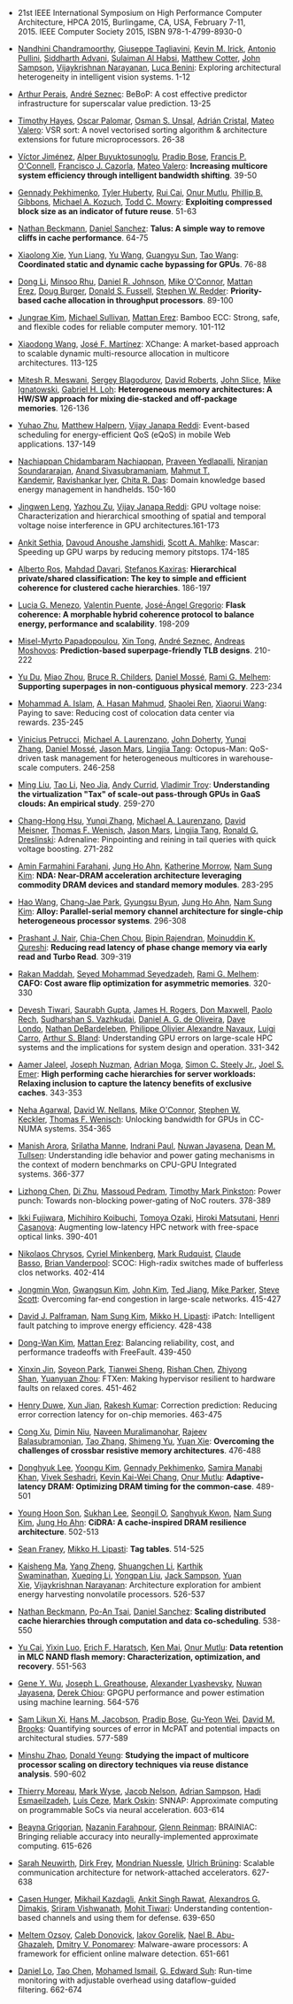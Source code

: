 - 21st IEEE International Symposium on High Performance Computer Architecture, HPCA 2015, Burlingame, CA, USA, February 7-11, 2015. IEEE Computer Society 2015, ISBN 978-1-4799-8930-0
- [Nandhini Chandramoorthy](http://dblp2.uni-trier.de/pers/hd/c/Chandramoorthy:Nandhini), [Giuseppe Tagliavini](http://dblp2.uni-trier.de/pers/hd/t/Tagliavini:Giuseppe), [Kevin M. Irick](http://dblp2.uni-trier.de/pers/hd/i/Irick:Kevin_M=), [Antonio Pullini](http://dblp2.uni-trier.de/pers/hd/p/Pullini:Antonio), [Siddharth Advani](http://dblp2.uni-trier.de/pers/hd/a/Advani:Siddharth), [Sulaiman Al Habsi](http://dblp2.uni-trier.de/pers/hd/h/Habsi:Sulaiman_Al), [Matthew Cotter](http://dblp2.uni-trier.de/pers/hd/c/Cotter:Matthew), [John Sampson](http://dblp2.uni-trier.de/pers/hd/s/Sampson:John), [Vijaykrishnan Narayanan](http://dblp2.uni-trier.de/pers/hd/n/Narayanan:Vijaykrishnan), [Luca Benini](http://dblp2.uni-trier.de/pers/hd/b/Benini:Luca):
  Exploring architectural heterogeneity in intelligent vision systems. 1-12
- [Arthur Perais](http://dblp2.uni-trier.de/pers/hd/p/Perais:Arthur), [André Seznec](http://dblp2.uni-trier.de/pers/hd/s/Seznec:Andr=eacute=):
  BeBoP: A cost effective predictor infrastructure for superscalar value prediction. 13-25
- [Timothy Hayes](http://dblp2.uni-trier.de/pers/hd/h/Hayes_0001:Timothy), [Oscar Palomar](http://dblp2.uni-trier.de/pers/hd/p/Palomar:Oscar), [Osman S. Unsal](http://dblp2.uni-trier.de/pers/hd/u/Unsal:Osman_S=), [Adrián Cristal](http://dblp2.uni-trier.de/pers/hd/c/Cristal:Adri=aacute=n), [Mateo Valero](http://dblp2.uni-trier.de/pers/hd/v/Valero:Mateo):
  VSR sort: A novel vectorised sorting algorithm & architecture extensions for future microprocessors. 26-38
- [Víctor Jiménez](http://dblp2.uni-trier.de/pers/hd/j/Jim=eacute=nez:V=iacute=ctor), [Alper Buyuktosunoglu](http://dblp2.uni-trier.de/pers/hd/b/Buyuktosunoglu:Alper), [Pradip Bose](http://dblp2.uni-trier.de/pers/hd/b/Bose:Pradip), [Francis P. O'Connell](http://dblp2.uni-trier.de/pers/hd/o/O=Connell:Francis_P=), [Francisco J. Cazorla](http://dblp2.uni-trier.de/pers/hd/c/Cazorla:Francisco_J=), [Mateo Valero](http://dblp2.uni-trier.de/pers/hd/v/Valero:Mateo):
  **Increasing multicore system efficiency through intelligent bandwidth shifting**. 39-50
- [Gennady Pekhimenko](http://dblp2.uni-trier.de/pers/hd/p/Pekhimenko:Gennady), [Tyler Huberty](http://dblp2.uni-trier.de/pers/hd/h/Huberty:Tyler), [Rui Cai](http://dblp2.uni-trier.de/pers/hd/c/Cai:Rui), [Onur Mutlu](http://dblp2.uni-trier.de/pers/hd/m/Mutlu:Onur), [Phillip B. Gibbons](http://dblp2.uni-trier.de/pers/hd/g/Gibbons:Phillip_B=), [Michael A. Kozuch](http://dblp2.uni-trier.de/pers/hd/k/Kozuch:Michael_A=), [Todd C. Mowry](http://dblp2.uni-trier.de/pers/hd/m/Mowry:Todd_C=):
  **Exploiting compressed block size as an indicator of future reuse**. 51-63
- [Nathan Beckmann](http://dblp2.uni-trier.de/pers/hd/b/Beckmann:Nathan), [Daniel Sanchez](http://dblp2.uni-trier.de/pers/hd/s/Sanchez:Daniel):
  **Talus: A simple way to remove cliffs in cache performance**. 64-75
- [Xiaolong Xie](http://dblp2.uni-trier.de/pers/hd/x/Xie:Xiaolong), [Yun Liang](http://dblp2.uni-trier.de/pers/hd/l/Liang:Yun), [Yu Wang](http://dblp2.uni-trier.de/pers/hd/w/Wang:Yu), [Guangyu Sun](http://dblp2.uni-trier.de/pers/hd/s/Sun:Guangyu), [Tao Wang](http://dblp2.uni-trier.de/pers/hd/w/Wang:Tao):
  **Coordinated static and dynamic cache bypassing for GPUs**. 76-88
- [Dong Li](http://dblp2.uni-trier.de/pers/hd/l/Li:Dong), [Minsoo Rhu](http://dblp2.uni-trier.de/pers/hd/r/Rhu:Minsoo), [Daniel R. Johnson](http://dblp2.uni-trier.de/pers/hd/j/Johnson:Daniel_R=), [Mike O'Connor](http://dblp2.uni-trier.de/pers/hd/o/O=Connor:Mike), [Mattan Erez](http://dblp2.uni-trier.de/pers/hd/e/Erez:Mattan), [Doug Burger](http://dblp2.uni-trier.de/pers/hd/b/Burger:Doug), [Donald S. Fussell](http://dblp2.uni-trier.de/pers/hd/f/Fussell:Donald_S=), [Stephen W. Redder](http://dblp2.uni-trier.de/pers/hd/r/Redder:Stephen_W=):
  **Priority-based cache allocation in throughput processors**. 89-100
- [Jungrae Kim](http://dblp2.uni-trier.de/pers/hd/k/Kim:Jungrae), [Michael Sullivan](http://dblp2.uni-trier.de/pers/hd/s/Sullivan:Michael), [Mattan Erez](http://dblp2.uni-trier.de/pers/hd/e/Erez:Mattan):
  Bamboo ECC: Strong, safe, and flexible codes for reliable computer memory. 101-112
- [Xiaodong Wang](http://dblp2.uni-trier.de/pers/hd/w/Wang:Xiaodong), [José F. Martínez](http://dblp2.uni-trier.de/pers/hd/m/Mart=iacute=nez:Jos=eacute=_F=):
  XChange: A market-based approach to scalable dynamic multi-resource allocation in multicore architectures. 113-125
- [Mitesh R. Meswani](http://dblp2.uni-trier.de/pers/hd/m/Meswani:Mitesh_R=), [Sergey Blagodurov](http://dblp2.uni-trier.de/pers/hd/b/Blagodurov:Sergey), [David Roberts](http://dblp2.uni-trier.de/pers/hd/r/Roberts:David), [John Slice](http://dblp2.uni-trier.de/pers/hd/s/Slice:John), [Mike Ignatowski](http://dblp2.uni-trier.de/pers/hd/i/Ignatowski:Mike), [Gabriel H. Loh](http://dblp2.uni-trier.de/pers/hd/l/Loh:Gabriel_H=):
  **Heterogeneous memory architectures: A HW/SW approach for mixing die-stacked and off-package memories**. 126-136

- [Yuhao Zhu](http://dblp2.uni-trier.de/pers/hd/z/Zhu:Yuhao), [Matthew Halpern](http://dblp2.uni-trier.de/pers/hd/h/Halpern:Matthew), [Vijay Janapa Reddi](http://dblp2.uni-trier.de/pers/hd/r/Reddi:Vijay_Janapa):
  Event-based scheduling for energy-efficient QoS (eQoS) in mobile Web applications. 137-149
- [Nachiappan Chidambaram Nachiappan](http://dblp2.uni-trier.de/pers/hd/n/Nachiappan:Nachiappan_Chidambaram), [Praveen Yedlapalli](http://dblp2.uni-trier.de/pers/hd/y/Yedlapalli:Praveen), [Niranjan Soundararajan](http://dblp2.uni-trier.de/pers/hd/s/Soundararajan:Niranjan), [Anand Sivasubramaniam](http://dblp2.uni-trier.de/pers/hd/s/Sivasubramaniam:Anand), [Mahmut T. Kandemir](http://dblp2.uni-trier.de/pers/hd/k/Kandemir:Mahmut_T=), [Ravishankar Iyer](http://dblp2.uni-trier.de/pers/hd/i/Iyer:Ravishankar), [Chita R. Das](http://dblp2.uni-trier.de/pers/hd/d/Das:Chita_R=):
  Domain knowledge based energy management in handhelds. 150-160
- [Jingwen Leng](http://dblp2.uni-trier.de/pers/hd/l/Leng:Jingwen), [Yazhou Zu](http://dblp2.uni-trier.de/pers/hd/z/Zu:Yazhou), [Vijay Janapa Reddi](http://dblp2.uni-trier.de/pers/hd/r/Reddi:Vijay_Janapa):
  GPU voltage noise: Characterization and hierarchical smoothing of spatial and temporal voltage noise interference in GPU architectures.161-173
- [Ankit Sethia](http://dblp2.uni-trier.de/pers/hd/s/Sethia:Ankit), [Davoud Anoushe Jamshidi](http://dblp2.uni-trier.de/pers/hd/j/Jamshidi:Davoud_Anoushe), [Scott A. Mahlke](http://dblp2.uni-trier.de/pers/hd/m/Mahlke:Scott_A=):
  Mascar: Speeding up GPU warps by reducing memory pitstops. 174-185
- [Alberto Ros](http://dblp2.uni-trier.de/pers/hd/r/Ros:Alberto), [Mahdad Davari](http://dblp2.uni-trier.de/pers/hd/d/Davari:Mahdad), [Stefanos Kaxiras](http://dblp2.uni-trier.de/pers/hd/k/Kaxiras:Stefanos):
  **Hierarchical private/shared classification: The key to simple and efficient coherence for clustered cache hierarchies**. 186-197
- [Lucia G. Menezo](http://dblp2.uni-trier.de/pers/hd/m/Menezo:Lucia_G=), [Valentin Puente](http://dblp2.uni-trier.de/pers/hd/p/Puente:Valentin), [José-Ángel Gregorio](http://dblp2.uni-trier.de/pers/hd/g/Gregorio:Jos=eacute===Aacute=ngel):
  **Flask coherence: A morphable hybrid coherence protocol to balance energy, performance and scalability**. 198-209
- [Misel-Myrto Papadopoulou](http://dblp2.uni-trier.de/pers/hd/p/Papadopoulou:Misel=Myrto), [Xin Tong](http://dblp2.uni-trier.de/pers/hd/t/Tong:Xin), [André Seznec](http://dblp2.uni-trier.de/pers/hd/s/Seznec:Andr=eacute=), [Andreas Moshovos](http://dblp2.uni-trier.de/pers/hd/m/Moshovos:Andreas):
  **Prediction-based superpage-friendly TLB designs**. 210-222
- [Yu Du](http://dblp2.uni-trier.de/pers/hd/d/Du:Yu), [Miao Zhou](http://dblp2.uni-trier.de/pers/hd/z/Zhou:Miao), [Bruce R. Childers](http://dblp2.uni-trier.de/pers/hd/c/Childers:Bruce_R=), [Daniel Mossé](http://dblp2.uni-trier.de/pers/hd/m/Moss=eacute=:Daniel), [Rami G. Melhem](http://dblp2.uni-trier.de/pers/hd/m/Melhem:Rami_G=):
  **Supporting superpages in non-contiguous physical memory**. 223-234
- [Mohammad A. Islam](http://dblp2.uni-trier.de/pers/hd/i/Islam:Mohammad_A=), [A. Hasan Mahmud](http://dblp2.uni-trier.de/pers/hd/m/Mahmud:A=_Hasan), [Shaolei Ren](http://dblp2.uni-trier.de/pers/hd/r/Ren:Shaolei), [Xiaorui Wang](http://dblp2.uni-trier.de/pers/hd/w/Wang:Xiaorui):
  Paying to save: Reducing cost of colocation data center via rewards. 235-245
- [Vinicius Petrucci](http://dblp2.uni-trier.de/pers/hd/p/Petrucci:Vinicius), [Michael A. Laurenzano](http://dblp2.uni-trier.de/pers/hd/l/Laurenzano:Michael_A=), [John Doherty](http://dblp2.uni-trier.de/pers/hd/d/Doherty:John), [Yunqi Zhang](http://dblp2.uni-trier.de/pers/hd/z/Zhang:Yunqi), [Daniel Mossé](http://dblp2.uni-trier.de/pers/hd/m/Moss=eacute=:Daniel), [Jason Mars](http://dblp2.uni-trier.de/pers/hd/m/Mars:Jason), [Lingjia Tang](http://dblp2.uni-trier.de/pers/hd/t/Tang:Lingjia):
  Octopus-Man: QoS-driven task management for heterogeneous multicores in warehouse-scale computers. 246-258
- [Ming Liu](http://dblp2.uni-trier.de/pers/hd/l/Liu:Ming), [Tao Li](http://dblp2.uni-trier.de/pers/hd/l/Li:Tao), [Neo Jia](http://dblp2.uni-trier.de/pers/hd/j/Jia:Neo), [Andy Currid](http://dblp2.uni-trier.de/pers/hd/c/Currid:Andy), [Vladimir Troy](http://dblp2.uni-trier.de/pers/hd/t/Troy:Vladimir):
  **Understanding the virtualization "Tax" of scale-out pass-through GPUs in GaaS clouds: An empirical study**. 259-270
- [Chang-Hong Hsu](http://dblp2.uni-trier.de/pers/hd/h/Hsu:Chang=Hong), [Yunqi Zhang](http://dblp2.uni-trier.de/pers/hd/z/Zhang:Yunqi), [Michael A. Laurenzano](http://dblp2.uni-trier.de/pers/hd/l/Laurenzano:Michael_A=), [David Meisner](http://dblp2.uni-trier.de/pers/hd/m/Meisner:David), [Thomas F. Wenisch](http://dblp2.uni-trier.de/pers/hd/w/Wenisch:Thomas_F=), [Jason Mars](http://dblp2.uni-trier.de/pers/hd/m/Mars:Jason), [Lingjia Tang](http://dblp2.uni-trier.de/pers/hd/t/Tang:Lingjia), [Ronald G. Dreslinski](http://dblp2.uni-trier.de/pers/hd/d/Dreslinski:Ronald_G=):
  Adrenaline: Pinpointing and reining in tail queries with quick voltage boosting. 271-282
- [Amin Farmahini Farahani](http://dblp2.uni-trier.de/pers/hd/f/Farahani:Amin_Farmahini), [Jung Ho Ahn](http://dblp2.uni-trier.de/pers/hd/a/Ahn:Jung_Ho), [Katherine Morrow](http://dblp2.uni-trier.de/pers/hd/m/Morrow:Katherine), [Nam Sung Kim](http://dblp2.uni-trier.de/pers/hd/k/Kim:Nam_Sung):
  **NDA: Near-DRAM acceleration architecture leveraging commodity DRAM devices and standard memory modules**. 283-295
- [Hao Wang](http://dblp2.uni-trier.de/pers/hd/w/Wang_0011:Hao), [Chang-Jae Park](http://dblp2.uni-trier.de/pers/hd/p/Park:Chang=Jae), [Gyungsu Byun](http://dblp2.uni-trier.de/pers/hd/b/Byun:Gyungsu), [Jung Ho Ahn](http://dblp2.uni-trier.de/pers/hd/a/Ahn:Jung_Ho), [Nam Sung Kim](http://dblp2.uni-trier.de/pers/hd/k/Kim:Nam_Sung):
  **Alloy: Parallel-serial memory channel architecture for single-chip heterogeneous processor systems**. 296-308
- [Prashant J. Nair](http://dblp2.uni-trier.de/pers/hd/n/Nair:Prashant_J=), [Chia-Chen Chou](http://dblp2.uni-trier.de/pers/hd/c/Chou:Chia=Chen), [Bipin Rajendran](http://dblp2.uni-trier.de/pers/hd/r/Rajendran:Bipin), [Moinuddin K. Qureshi](http://dblp2.uni-trier.de/pers/hd/q/Qureshi:Moinuddin_K=):
  **Reducing read latency of phase change memory via early read and Turbo Read**. 309-319
- [Rakan Maddah](http://dblp2.uni-trier.de/pers/hd/m/Maddah:Rakan), [Seyed Mohammad Seyedzadeh](http://dblp2.uni-trier.de/pers/hd/s/Seyedzadeh:Seyed_Mohammad), [Rami G. Melhem](http://dblp2.uni-trier.de/pers/hd/m/Melhem:Rami_G=):
  **CAFO: Cost aware flip optimization for asymmetric memories**. 320-330
- [Devesh Tiwari](http://dblp2.uni-trier.de/pers/hd/t/Tiwari:Devesh), [Saurabh Gupta](http://dblp2.uni-trier.de/pers/hd/g/Gupta:Saurabh), [James H. Rogers](http://dblp2.uni-trier.de/pers/hd/r/Rogers:James_H=), [Don Maxwell](http://dblp2.uni-trier.de/pers/hd/m/Maxwell:Don), [Paolo Rech](http://dblp2.uni-trier.de/pers/hd/r/Rech:Paolo), [Sudharshan S. Vazhkudai](http://dblp2.uni-trier.de/pers/hd/v/Vazhkudai:Sudharshan_S=), [Daniel A. G. de Oliveira](http://dblp2.uni-trier.de/pers/hd/o/Oliveira:Daniel_A=_G=_de), [Dave Londo](http://dblp2.uni-trier.de/pers/hd/l/Londo:Dave), [Nathan DeBardeleben](http://dblp2.uni-trier.de/pers/hd/d/DeBardeleben:Nathan), [Philippe Olivier Alexandre Navaux](http://dblp2.uni-trier.de/pers/hd/n/Navaux:Philippe_Olivier_Alexandre), [Luigi Carro](http://dblp2.uni-trier.de/pers/hd/c/Carro:Luigi), [Arthur S. Bland](http://dblp2.uni-trier.de/pers/hd/b/Bland:Arthur_S=):
  Understanding GPU errors on large-scale HPC systems and the implications for system design and operation. 331-342
- [Aamer Jaleel](http://dblp2.uni-trier.de/pers/hd/j/Jaleel:Aamer), [Joseph Nuzman](http://dblp2.uni-trier.de/pers/hd/n/Nuzman:Joseph), [Adrian Moga](http://dblp2.uni-trier.de/pers/hd/m/Moga:Adrian), [Simon C. Steely Jr.](http://dblp2.uni-trier.de/pers/hd/s/Steely_Jr=:Simon_C=), [Joel S. Emer](http://dblp2.uni-trier.de/pers/hd/e/Emer:Joel_S=):
  **High performing cache hierarchies for server workloads: Relaxing inclusion to capture the latency benefits of exclusive caches**. 343-353
- [Neha Agarwal](http://dblp2.uni-trier.de/pers/hd/a/Agarwal:Neha), [David W. Nellans](http://dblp2.uni-trier.de/pers/hd/n/Nellans:David_W=), [Mike O'Connor](http://dblp2.uni-trier.de/pers/hd/o/O=Connor:Mike), [Stephen W. Keckler](http://dblp2.uni-trier.de/pers/hd/k/Keckler:Stephen_W=), [Thomas F. Wenisch](http://dblp2.uni-trier.de/pers/hd/w/Wenisch:Thomas_F=):
  Unlocking bandwidth for GPUs in CC-NUMA systems. 354-365
- [Manish Arora](http://dblp2.uni-trier.de/pers/hd/a/Arora:Manish), [Srilatha Manne](http://dblp2.uni-trier.de/pers/hd/m/Manne:Srilatha), [Indrani Paul](http://dblp2.uni-trier.de/pers/hd/p/Paul:Indrani), [Nuwan Jayasena](http://dblp2.uni-trier.de/pers/hd/j/Jayasena:Nuwan), [Dean M. Tullsen](http://dblp2.uni-trier.de/pers/hd/t/Tullsen:Dean_M=):
  Understanding idle behavior and power gating mechanisms in the context of modern benchmarks on CPU-GPU Integrated systems. 366-377
- [Lizhong Chen](http://dblp2.uni-trier.de/pers/hd/c/Chen:Lizhong), [Di Zhu](http://dblp2.uni-trier.de/pers/hd/z/Zhu:Di), [Massoud Pedram](http://dblp2.uni-trier.de/pers/hd/p/Pedram:Massoud), [Timothy Mark Pinkston](http://dblp2.uni-trier.de/pers/hd/p/Pinkston:Timothy_Mark):
  Power punch: Towards non-blocking power-gating of NoC routers. 378-389
- [Ikki Fujiwara](http://dblp2.uni-trier.de/pers/hd/f/Fujiwara:Ikki), [Michihiro Koibuchi](http://dblp2.uni-trier.de/pers/hd/k/Koibuchi:Michihiro), [Tomoya Ozaki](http://dblp2.uni-trier.de/pers/hd/o/Ozaki:Tomoya), [Hiroki Matsutani](http://dblp2.uni-trier.de/pers/hd/m/Matsutani:Hiroki), [Henri Casanova](http://dblp2.uni-trier.de/pers/hd/c/Casanova:Henri):
  Augmenting low-latency HPC network with free-space optical links. 390-401
- [Nikolaos Chrysos](http://dblp2.uni-trier.de/pers/hd/c/Chrysos:Nikolaos), [Cyriel Minkenberg](http://dblp2.uni-trier.de/pers/hd/m/Minkenberg:Cyriel), [Mark Rudquist](http://dblp2.uni-trier.de/pers/hd/r/Rudquist:Mark), [Claude Basso](http://dblp2.uni-trier.de/pers/hd/b/Basso:Claude), [Brian Vanderpool](http://dblp2.uni-trier.de/pers/hd/v/Vanderpool:Brian):
  SCOC: High-radix switches made of bufferless clos networks. 402-414
- [Jongmin Won](http://dblp2.uni-trier.de/pers/hd/w/Won:Jongmin), [Gwangsun Kim](http://dblp2.uni-trier.de/pers/hd/k/Kim:Gwangsun), [John Kim](http://dblp2.uni-trier.de/pers/hd/k/Kim:John), [Ted Jiang](http://dblp2.uni-trier.de/pers/hd/j/Jiang:Ted), [Mike Parker](http://dblp2.uni-trier.de/pers/hd/p/Parker:Mike), [Steve Scott](http://dblp2.uni-trier.de/pers/hd/s/Scott:Steve):
  Overcoming far-end congestion in large-scale networks. 415-427
- [David J. Palframan](http://dblp2.uni-trier.de/pers/hd/p/Palframan:David_J=), [Nam Sung Kim](http://dblp2.uni-trier.de/pers/hd/k/Kim:Nam_Sung), [Mikko H. Lipasti](http://dblp2.uni-trier.de/pers/hd/l/Lipasti:Mikko_H=):
  iPatch: Intelligent fault patching to improve energy efficiency. 428-438
- [Dong-Wan Kim](http://dblp2.uni-trier.de/pers/hd/k/Kim:Dong=Wan), [Mattan Erez](http://dblp2.uni-trier.de/pers/hd/e/Erez:Mattan):
  Balancing reliability, cost, and performance tradeoffs with FreeFault. 439-450
- [Xinxin Jin](http://dblp2.uni-trier.de/pers/hd/j/Jin:Xinxin), [Soyeon Park](http://dblp2.uni-trier.de/pers/hd/p/Park:Soyeon), [Tianwei Sheng](http://dblp2.uni-trier.de/pers/hd/s/Sheng:Tianwei), [Rishan Chen](http://dblp2.uni-trier.de/pers/hd/c/Chen:Rishan), [Zhiyong Shan](http://dblp2.uni-trier.de/pers/hd/s/Shan:Zhiyong), [Yuanyuan Zhou](http://dblp2.uni-trier.de/pers/hd/z/Zhou:Yuanyuan):
  FTXen: Making hypervisor resilient to hardware faults on relaxed cores. 451-462
- [Henry Duwe](http://dblp2.uni-trier.de/pers/hd/d/Duwe:Henry), [Xun Jian](http://dblp2.uni-trier.de/pers/hd/j/Jian:Xun), [Rakesh Kumar](http://dblp2.uni-trier.de/pers/hd/k/Kumar_0002:Rakesh):
  Correction prediction: Reducing error correction latency for on-chip memories. 463-475
- [Cong Xu](http://dblp2.uni-trier.de/pers/hd/x/Xu:Cong), [Dimin Niu](http://dblp2.uni-trier.de/pers/hd/n/Niu:Dimin), [Naveen Muralimanohar](http://dblp2.uni-trier.de/pers/hd/m/Muralimanohar:Naveen), [Rajeev Balasubramonian](http://dblp2.uni-trier.de/pers/hd/b/Balasubramonian:Rajeev), [Tao Zhang](http://dblp2.uni-trier.de/pers/hd/z/Zhang:Tao), [Shimeng Yu](http://dblp2.uni-trier.de/pers/hd/y/Yu:Shimeng), [Yuan Xie](http://dblp2.uni-trier.de/pers/hd/x/Xie_0001:Yuan):
  **Overcoming the challenges of crossbar resistive memory architectures**. 476-488
- [Donghyuk Lee](http://dblp2.uni-trier.de/pers/hd/l/Lee:Donghyuk), [Yoongu Kim](http://dblp2.uni-trier.de/pers/hd/k/Kim:Yoongu), [Gennady Pekhimenko](http://dblp2.uni-trier.de/pers/hd/p/Pekhimenko:Gennady), [Samira Manabi Khan](http://dblp2.uni-trier.de/pers/hd/k/Khan:Samira_Manabi), [Vivek Seshadri](http://dblp2.uni-trier.de/pers/hd/s/Seshadri:Vivek), [Kevin Kai-Wei Chang](http://dblp2.uni-trier.de/pers/hd/c/Chang:Kevin_Kai=Wei), [Onur Mutlu](http://dblp2.uni-trier.de/pers/hd/m/Mutlu:Onur):
  **Adaptive-latency DRAM: Optimizing DRAM timing for the common-case**. 489-501
- [Young Hoon Son](http://dblp2.uni-trier.de/pers/hd/s/Son:Young_Hoon), [Sukhan Lee](http://dblp2.uni-trier.de/pers/hd/l/Lee:Sukhan), [Seongil O](http://dblp2.uni-trier.de/pers/hd/o/O:Seongil), [Sanghyuk Kwon](http://dblp2.uni-trier.de/pers/hd/k/Kwon:Sanghyuk), [Nam Sung Kim](http://dblp2.uni-trier.de/pers/hd/k/Kim:Nam_Sung), [Jung Ho Ahn](http://dblp2.uni-trier.de/pers/hd/a/Ahn:Jung_Ho):
  **CiDRA: A cache-inspired DRAM resilience architecture**. 502-513
- [Sean Franey](http://dblp2.uni-trier.de/pers/hd/f/Franey:Sean), [Mikko H. Lipasti](http://dblp2.uni-trier.de/pers/hd/l/Lipasti:Mikko_H=):
  **Tag tables**. 514-525
- [Kaisheng Ma](http://dblp2.uni-trier.de/pers/hd/m/Ma:Kaisheng), [Yang Zheng](http://dblp2.uni-trier.de/pers/hd/z/Zheng:Yang), [Shuangchen Li](http://dblp2.uni-trier.de/pers/hd/l/Li:Shuangchen), [Karthik Swaminathan](http://dblp2.uni-trier.de/pers/hd/s/Swaminathan:Karthik), [Xueqing Li](http://dblp2.uni-trier.de/pers/hd/l/Li:Xueqing), [Yongpan Liu](http://dblp2.uni-trier.de/pers/hd/l/Liu:Yongpan), [Jack Sampson](http://dblp2.uni-trier.de/pers/hd/s/Sampson:Jack), [Yuan Xie](http://dblp2.uni-trier.de/pers/hd/x/Xie_0001:Yuan), [Vijaykrishnan Narayanan](http://dblp2.uni-trier.de/pers/hd/n/Narayanan:Vijaykrishnan):
  Architecture exploration for ambient energy harvesting nonvolatile processors. 526-537
- [Nathan Beckmann](http://dblp2.uni-trier.de/pers/hd/b/Beckmann:Nathan), [Po-An Tsai](http://dblp2.uni-trier.de/pers/hd/t/Tsai:Po=An), [Daniel Sanchez](http://dblp2.uni-trier.de/pers/hd/s/Sanchez:Daniel):
  **Scaling distributed cache hierarchies through computation and data co-scheduling**. 538-550
- [Yu Cai](http://dblp2.uni-trier.de/pers/hd/c/Cai:Yu), [Yixin Luo](http://dblp2.uni-trier.de/pers/hd/l/Luo:Yixin), [Erich F. Haratsch](http://dblp2.uni-trier.de/pers/hd/h/Haratsch:Erich_F=), [Ken Mai](http://dblp2.uni-trier.de/pers/hd/m/Mai:Ken), [Onur Mutlu](http://dblp2.uni-trier.de/pers/hd/m/Mutlu:Onur):
  **Data retention in MLC NAND flash memory: Characterization, optimization, and recovery**. 551-563
- [Gene Y. Wu](http://dblp2.uni-trier.de/pers/hd/w/Wu:Gene_Y=), [Joseph L. Greathouse](http://dblp2.uni-trier.de/pers/hd/g/Greathouse:Joseph_L=), [Alexander Lyashevsky](http://dblp2.uni-trier.de/pers/hd/l/Lyashevsky:Alexander), [Nuwan Jayasena](http://dblp2.uni-trier.de/pers/hd/j/Jayasena:Nuwan), [Derek Chiou](http://dblp2.uni-trier.de/pers/hd/c/Chiou:Derek):
  GPGPU performance and power estimation using machine learning. 564-576
- [Sam Likun Xi](http://dblp2.uni-trier.de/pers/hd/x/Xi:Sam_Likun), [Hans M. Jacobson](http://dblp2.uni-trier.de/pers/hd/j/Jacobson:Hans_M=), [Pradip Bose](http://dblp2.uni-trier.de/pers/hd/b/Bose:Pradip), [Gu-Yeon Wei](http://dblp2.uni-trier.de/pers/hd/w/Wei:Gu=Yeon), [David M. Brooks](http://dblp2.uni-trier.de/pers/hd/b/Brooks:David_M=):
  Quantifying sources of error in McPAT and potential impacts on architectural studies. 577-589
- [Minshu Zhao](http://dblp2.uni-trier.de/pers/hd/z/Zhao:Minshu), [Donald Yeung](http://dblp2.uni-trier.de/pers/hd/y/Yeung:Donald):
  **Studying the impact of multicore processor scaling on directory techniques via reuse distance analysis**. 590-602
- [Thierry Moreau](http://dblp2.uni-trier.de/pers/hd/m/Moreau:Thierry), [Mark Wyse](http://dblp2.uni-trier.de/pers/hd/w/Wyse:Mark), [Jacob Nelson](http://dblp2.uni-trier.de/pers/hd/n/Nelson:Jacob), [Adrian Sampson](http://dblp2.uni-trier.de/pers/hd/s/Sampson:Adrian), [Hadi Esmaeilzadeh](http://dblp2.uni-trier.de/pers/hd/e/Esmaeilzadeh:Hadi), [Luis Ceze](http://dblp2.uni-trier.de/pers/hd/c/Ceze:Luis), [Mark Oskin](http://dblp2.uni-trier.de/pers/hd/o/Oskin:Mark):
  SNNAP: Approximate computing on programmable SoCs via neural acceleration. 603-614
- [Beayna Grigorian](http://dblp2.uni-trier.de/pers/hd/g/Grigorian:Beayna), [Nazanin Farahpour](http://dblp2.uni-trier.de/pers/hd/f/Farahpour:Nazanin), [Glenn Reinman](http://dblp2.uni-trier.de/pers/hd/r/Reinman:Glenn):
  BRAINIAC: Bringing reliable accuracy into neurally-implemented approximate computing. 615-626
- [Sarah Neuwirth](http://dblp2.uni-trier.de/pers/hd/n/Neuwirth:Sarah), [Dirk Frey](http://dblp2.uni-trier.de/pers/hd/f/Frey:Dirk), [Mondrian Nuessle](http://dblp2.uni-trier.de/pers/hd/n/Nuessle:Mondrian), [Ulrich Brüning](http://dblp2.uni-trier.de/pers/hd/b/Br=uuml=ning:Ulrich):
  Scalable communication architecture for network-attached accelerators. 627-638
- [Casen Hunger](http://dblp2.uni-trier.de/pers/hd/h/Hunger:Casen), [Mikhail Kazdagli](http://dblp2.uni-trier.de/pers/hd/k/Kazdagli:Mikhail), [Ankit Singh Rawat](http://dblp2.uni-trier.de/pers/hd/r/Rawat:Ankit_Singh), [Alexandros G. Dimakis](http://dblp2.uni-trier.de/pers/hd/d/Dimakis:Alexandros_G=), [Sriram Vishwanath](http://dblp2.uni-trier.de/pers/hd/v/Vishwanath:Sriram), [Mohit Tiwari](http://dblp2.uni-trier.de/pers/hd/t/Tiwari:Mohit):
  Understanding contention-based channels and using them for defense. 639-650
- [Meltem Ozsoy](http://dblp2.uni-trier.de/pers/hd/o/Ozsoy:Meltem), [Caleb Donovick](http://dblp2.uni-trier.de/pers/hd/d/Donovick:Caleb), [Iakov Gorelik](http://dblp2.uni-trier.de/pers/hd/g/Gorelik:Iakov), [Nael B. Abu-Ghazaleh](http://dblp2.uni-trier.de/pers/hd/a/Abu=Ghazaleh:Nael_B=), [Dmitry V. Ponomarev](http://dblp2.uni-trier.de/pers/hd/p/Ponomarev:Dmitry_V=):
  Malware-aware processors: A framework for efficient online malware detection. 651-661
- [Daniel Lo](http://dblp2.uni-trier.de/pers/hd/l/Lo:Daniel), [Tao Chen](http://dblp2.uni-trier.de/pers/hd/c/Chen:Tao), [Mohamed Ismail](http://dblp2.uni-trier.de/pers/hd/i/Ismail:Mohamed), [G. Edward Suh](http://dblp2.uni-trier.de/pers/hd/s/Suh:G=_Edward):
  Run-time monitoring with adjustable overhead using dataflow-guided filtering. 662-674